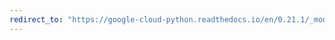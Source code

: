 ```yaml
---
redirect_to: "https://google-cloud-python.readthedocs.io/en/0.21.1/_modules/google/cloud/speech/result.html"
---
```

